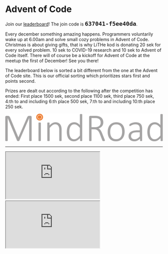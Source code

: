 # Advent of Code

Join our [leaderboard](https://adventofcode.com/2020/leaderboard)! The join code
is <b style="font-family: monospace; font-size: 1.3em;">637041-f5ee40da</b>.

Every december something amazing happens. Programmers voluntarily wake up at
6.00am and solve small cozy problems in Advent of Code. Christmas is about
giving gifts, that is why LiTHe kod is donating 20 sek for every solved
problem. 10 sek to COVID-19 research and 10 sek to Advent of Code itself. There
will of course be a kickoff for Advent of Code at the meetup the first of
December! See you there!

The leaderboard below is sorted a bit different from the one at the Advent of
Code site. This is our official sorting which prioritizes stars first and
points second.

Prizes are dealt out according to the following after the competition has
ended: First place 1500 sek, second place 1100 sek, third place 750 sek, 4:th to and including 6:th place 500 sek, 7:th to and including 10:th place 250 sek.

<div id="sponsor-container">
    <img class="sponsor" src="/static/img/mindroad_logo.png" alt="Mindroad">
</div>

<hr>

<div id="leaderboard-container">
    <iframe class="only-light-theme" id="leaderboard" src="https://lithekod.lysator.liu.se/leaderboard/?lightmode=true"></iframe>
    <iframe class="only-dark-theme" id="leaderboard" src="https://lithekod.lysator.liu.se/leaderboard/"></iframe>
</div>
